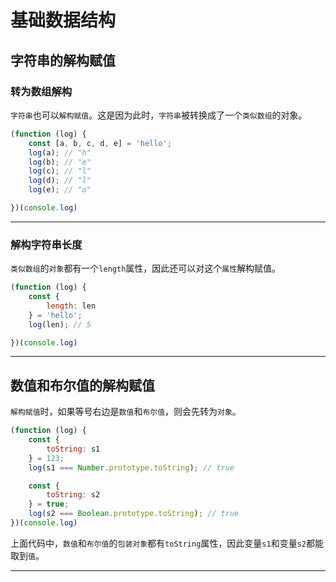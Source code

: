 
# 基础数据结构

## 字符串的解构赋值

### 转为数组解构

`字符串`也可以`解构赋值`。这是因为此时，`字符串`被转换成了一个`类似数组`的对象。

```javascript
(function (log) {
    const [a, b, c, d, e] = 'hello';
    log(a); // "h"
    log(b); // "e"
    log(c); // "l"
    log(d); // "l"
    log(e); // "o"

})(console.log)
```

---

### 解构字符串长度

`类似数组`的`对象`都有一个`length`属性，因此还可以对这个`属性`解构赋值。

```javascript
(function (log) {
    const {
        length: len
    } = 'hello';
    log(len); // 5

})(console.log)
```

---

## 数值和布尔值的解构赋值

`解构赋值`时，如果等号右边是`数值`和`布尔值`，则会先转为`对象`。

```javascript
(function (log) {
    const {
        toString: s1
    } = 123;
    log(s1 === Number.prototype.toString); // true

    const {
        toString: s2
    } = true;
    log(s2 === Boolean.prototype.toString); // true
})(console.log)
```

上面代码中，`数值`和`布尔值`的`包装对象`都有`toString`属性，因此变量`s1`和变量`s2`都能取到`值`。

---
